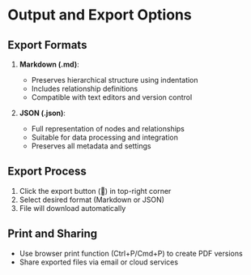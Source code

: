 # Output and Export Options

## Export Formats
1. **Markdown (.md)**:
   - Preserves hierarchical structure using indentation
   - Includes relationship definitions
   - Compatible with text editors and version control

2. **JSON (.json)**:
   - Full representation of nodes and relationships
   - Suitable for data processing and integration
   - Preserves all metadata and settings

## Export Process
1. Click the export button (📁) in top-right corner
2. Select desired format (Markdown or JSON)
3. File will download automatically

## Print and Sharing
- Use browser print function (Ctrl+P/Cmd+P) to create PDF versions
- Share exported files via email or cloud services
